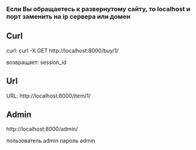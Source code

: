 ### Если Вы обращаетесь к развернутому сайту, то localhost и порт заменить на ip сервера или домен


## Curl
curl: curl -X GET http://localhost:8000/buy/1/

возвращает: session_id


## Url

URL: http://localhost:8000/item/1/

## Admin

http://localhost:8000/admin/

пользователь admin
пароль admin